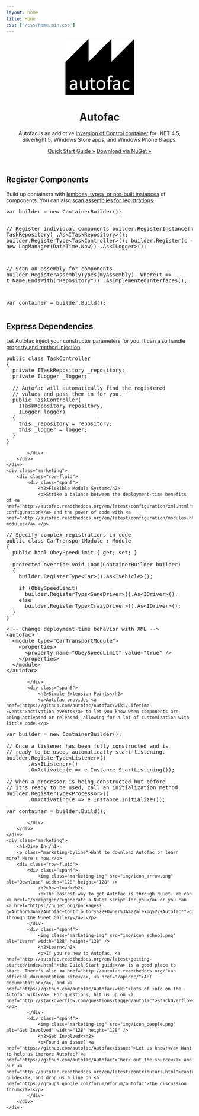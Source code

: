 ```yaml
---
layout: home
title: Home
css: ['/css/home.min.css']
---
```

<!--
	Icons on home page are from Dellipack: http://www.iconfinder.com/iconsets/dellipack
-->
<header class="jumbotron">
	<div class="container">
		<img src="img/carousel-logo.png" alt="Autofac" />
		<h1>Autofac</h1>
		<p class="lead">Autofac is an addictive <a href="http://martinfowler.com/articles/injection.html">Inversion of Control container</a> for .NET 4.5, Silverlight 5, Windows Store apps, and Windows Phone 8 apps.</p>
		<p>
			<a href="http://autofac.readthedocs.org/en/latest/getting-started/index.html" class="btn btn-primary btn-large">Quick Start Guide &raquo;</a>
			<a href="/scriptgen/" class="btn btn-primary btn-large">Download via NuGet &raquo;</a>
		</p>
	</div>
</header>

<div class="container">
	<div class="marketing">
		<div class="row-fluid">
			<div class="span6">
				<h2>Register Components</h2>
				<p>Build up containers with <a href="http://autofac.readthedocs.org/en/latest/register/registration.html">lambdas, types, or pre-built instances</a> of components. You can also <a href="http://autofac.readthedocs.org/en/latest/register/scanning.html">scan assemblies for registrations</a>.</p>
<pre class="prettyprint linenums">
var builder = new ContainerBuilder();

// Register individual components
builder.RegisterInstance(new TaskRepository)
       .As&lt;ITaskRepository&gt;();
builder.RegisterType&lt;TaskController&gt;();
builder.Register(c =&gt; new LogManager(DateTime.Now))
       .As&lt;ILogger&gt;();

// Scan an assembly for components
builder.RegisterAssemblyTypes(myAssembly)
       .Where(t =&gt; t.Name.EndsWith("Repository"))
       .AsImplementedInterfaces();

var container = builder.Build();
</pre>
			</div>
			<div class="span6">
				<h2>Express Dependencies</h2>
				<p>Let Autofac inject your constructor parameters for you. It can also handle <a href="http://autofac.readthedocs.org/en/latest/register/prop-method-injection.html">property and method injection</a>.</p>
<pre class="prettyprint linenums">
public class TaskController
{
  private ITaskRepository _repository;
  private ILogger _logger;

  // Autofac will automatically find the registered
  // values and pass them in for you.
  public TaskController(
    ITaskRepository repository,
    ILogger logger)
  {
    this._repository = repository;
    this._logger = logger;
  }
}
</pre>
			</div>
		</div>
	</div>
	<div class="marketing">
		<div class="row-fluid">
			<div class="span6">
				<h2>Flexible Module System</h2>
				<p>Strike a balance between the deployment-time benefits of <a href="http://autofac.readthedocs.org/en/latest/configuration/xml.html">XML configuration</a> and the power of code with <a href="http://autofac.readthedocs.org/en/latest/configuration/modules.html">Autofac modules</a>.</p>
<pre class="prettyprint linenums">
// Specify complex registrations in code
public class CarTransportModule : Module
{
  public bool ObeySpeedLimit { get; set; }

  protected override void Load(ContainerBuilder builder)
  {
    builder.RegisterType&lt;Car&gt;().As&lt;IVehicle&gt;();

    if (ObeySpeedLimit)
      builder.RegisterType&lt;SaneDriver&gt;().As&lt;IDriver&gt;();
    else
      builder.RegisterType&lt;CrazyDriver&gt;().As&lt;IDriver&gt;();
  }
}
</pre>
<pre class="prettyprint linenums">
&lt;!-- Change deployment-time behavior with XML --&gt;
&lt;autofac&gt;
  &lt;module type="CarTransportModule"&gt;
    &lt;properties&gt;
      &lt;property name="ObeySpeedLimit" value="true" /&gt;
    &lt;/properties&gt;
  &lt;/module&gt;
&lt;/autofac&gt;
</pre>
			</div>
			<div class="span6">
				<h2>Simple Extension Points</h2>
				<p>Autofac provides <a href="https://github.com/autofac/Autofac/wiki/Lifetime-Events">activation events</a> to let you know when components are being activated or released, allowing for a lot of customization with little code.</p>
<pre class="prettyprint linenums">
var builder = new ContainerBuilder();

// Once a listener has been fully constructed and is
// ready to be used, automatically start listening.
builder.RegisterType&lt;Listener&gt;()
       .As&lt;IListener&gt;()
       .OnActivated(e =&gt; e.Instance.StartListening());

// When a processor is being constructed but before
// it's ready to be used, call an initialization method.
builder.RegisterType&lt;Processor&gt;()
       .OnActivating(e =&gt; e.Instance.Initialize());

var container = builder.Build();
</pre>
			</div>
		</div>
	</div>
	<div class="marketing">
		<h1>Dive In</h1>
		<p class="marketing-byline">Want to download Autofac or learn more? Here's how.</p>
		<div class="row-fluid">
			<div class="span4">
				<img class="marketing-img" src="img/icon_arrow.png" alt="Download" width="128" height="128" />
				<h2>Download</h2>
				<p>The easiest way to get Autofac is through NuGet. We can <a href="/scriptgen/">generate a NuGet script for you</a> or you can <a href="https://nuget.org/packages?q=Author%3A%22Autofac+Contributors%22+Owner%3A%22alexmg%22+Autofac*">go through the NuGet Gallery</a>.</p>
			</div>
			<div class="span4">
				<img class="marketing-img" src="img/icon_school.png" alt="Learn" width="128" height="128" />
				<h2>Learn</h2>
				<p>If you're new to Autofac, <a href="http://autofac.readthedocs.org/en/latest/getting-started/index.html">the Quick Start guide</a> is a good place to start. There's also <a href="http://autofac.readthedocs.org/">an official documentation site</a>, <a href="/apidoc/">API documentation</a>, and <a href="https://github.com/autofac/Autofac/wiki">lots of info on the Autofac wiki</a>. For questions, hit us up on <a href="http://stackoverflow.com/questions/tagged/autofac">StackOverflow</a>.</p>
			</div>
			<div class="span4">
				<img class="marketing-img" src="img/icon_people.png" alt="Get Involved" width="128" height="128" />
				<h2>Get Involved</h2>
				<p>Found an issue? <a href="https://github.com/autofac/Autofac/issues">Let us know!</a> Want to help us improve Autofac? <a href="https://github.com/autofac/Autofac">Check out the source</a> and our <a href="http://autofac.readthedocs.org/en/latest/contributors.html">contributor's guide</a>, and drop us a line on <a href="https://groups.google.com/forum/#forum/autofac">the discussion forum</a>!</p>
			</div>
		</div>
	</div>
</div>
